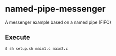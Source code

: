 # named-pipe-messenger
A messenger example based on a named pipe (FIFO)
## Execute
```$bash
$ sh setup.sh main1.c main2.c
```
